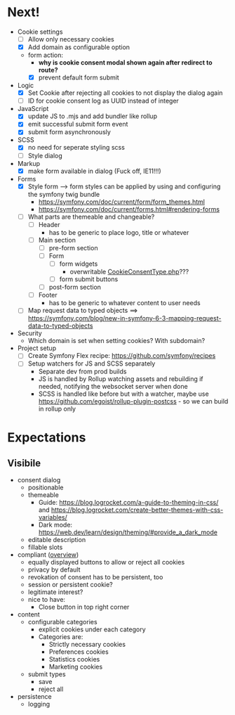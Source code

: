 # Next!
- Cookie settings
  - [ ] Allow only necessary cookies
  - [x] Add domain as configurable option
  - form action:
    - **why is cookie consent modal shown again after redirect to route?**
    - [x] prevent default form submit
- Logic
  - [x] Set Cookie after rejecting all cookies to not display the dialog again
  - [ ] ID for cookie consent log as UUID instead of integer
- JavaScript
  - [x] update JS to .mjs and add bundler like rollup
  - [x] emit successful submit form event
  - [x] submit form asynchronously
- SCSS
  - [x] no need for seperate styling scss
  - [ ] Style dialog
- Markup
  - [x] make form available in dialog (Fuck off, IE11!!!)
- Forms
  - [x] Style form --> form styles can be applied by using and configuring the symfony twig bundle
      - https://symfony.com/doc/current/form/form_themes.html
      - https://symfony.com/doc/current/forms.html#rendering-forms
  - [ ] What parts are themeable and changeable?
    - [ ] Header 
      - has to be generic to place logo, title or whatever
    - [ ] Main section
      - [ ] pre-form section
      - [ ] Form
        - [ ] form widgets
          - overwritable [CookieConsentType.php](Form%2FCookieConsentType.php)???
        - [ ] form submit buttons
      - [ ] post-form section
    - [ ] Footer
      - has to be generic to whatever content to user needs
  - [ ] Map request data to typed objects ==> https://symfony.com/blog/new-in-symfony-6-3-mapping-request-data-to-typed-objects
- Security
  - Which domain is set when setting cookies? With subdomain?
- Project setup
  - [ ] Create Symfony Flex recipe: https://github.com/symfony/recipes
  - [ ] Setup watchers for JS and SCSS separately
    - Separate dev from prod builds 
    - JS is handled by Rollup watching assets and rebuilding if needed, notifying the websocket server when done
    - SCSS is handled like before but with a watcher, maybe use https://github.com/egoist/rollup-plugin-postcss - so we can build in rollup only

# Expectations

## Visibile
- consent dialog
  - positionable
  - themeable
    - Guide: https://blog.logrocket.com/a-guide-to-theming-in-css/ and https://blog.logrocket.com/create-better-themes-with-css-variables/
    - Dark mode: https://web.dev/learn/design/theming/#provide_a_dark_mode
  - editable description
  - fillable slots
- compliant ([overview](https://gdpr.eu/cookies/))
  - equally displayed buttons to allow or reject all cookies
  - privacy by default
  - revokation of consent has to be persistent, too
  - session or persistent cookie?
  - legitimate interest?
  - nice to have:
    - Close button in top right corner
- content
  - configurable categories
    - explicit cookies under each category
    - Categories are:
      - Strictly necessary cookies
      - Preferences cookies
      - Statistics cookies
      - Marketing cookies
  - submit types
    - save
    - reject all
- persistence
  - logging